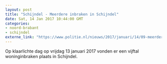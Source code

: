 ```yaml
---
layout: post
title: "Schijndel - Meerdere inbraken in Schijndel"
date: Sat, 14 Jan 2017 10:44:00 GMT
categories: 
- noord-brabant 
- schijndel 
externe_link: "https://www.politie.nl/nieuws/2017/januari/14/09-meerdere-inbraken-in-schijndel.html"
---
```


Op klaarlichte dag op vrijdag 13 januari 2017 vonden er een vijftal woninginbraken plaats in Schijndel.
